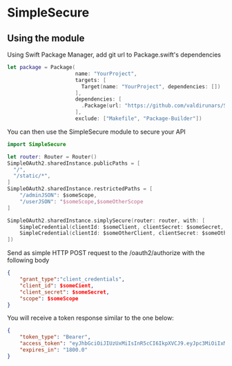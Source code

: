 # SimpleSecure
## Using the module

Using Swift Package Manager, add git url to Package.swift's dependencies


```swift
let package = Package(
                      name: "YourProject",
                      targets: [
                        Target(name: "YourProject", dependencies: [])
                      ],
                      dependencies: [
                        .Package(url: "https://github.com/valdirunars/SimpleSecure", majorVersion: 1, minor: 0)
                      ],
                      exclude: ["Makefile", "Package-Builder"])
```

You can then use the SimpleSecure module to secure your API
```swift
import SimpleSecure

let router: Router = Router()
SimpleOAuth2.sharedInstance.publicPaths = [
  "/",
  "/static/*",
]
SimpleOAuth2.sharedInstance.restrictedPaths = [
    "/adminJSON": $someScope,
    "/userJSON": "$someScope,$someOtherScope
]

SimpleOAuth2.sharedInstance.simplySecure(router: router, with: [
    SimpleCredential(clientId: $someClient, clientSecret: $someSecret, scope: $someScope),
    SimpleCredential(clientId: $someOtherClient, clientSecret: $someOtherSecret, scope: $someOtherScope)
])
```

Send as simple HTTP POST request to the /oauth2/authorize with the following body

```JSON
{
  	"grant_type":"client_credentials",
  	"client_id": $someCient,
  	"client_secret": $someSecret,
  	"scope": $someScope
}
```
You will receive a token response similar to the one below:

```JSON
{
    "token_type": "Bearer",
    "access_token": "eyJhbGciOiJIUzUxMiIsInR5cCI6IkpXVCJ9.eyJpc3MiOiIxMjM0IiwiaWF0IjoxNDgzMzEyOTE5LjEwMDQyOSwiZXhwIjoxNDgzMzE0NzE5LjEwMDQ0Miwic2NvcGUiOiJhZG1pbiJ9.a8u-xUr8dui1hj-ri3eoe0qxPm2gVIHz6j8dIGgV2cLA7Y17s3zoGdu3C0R0BlZ_2pvv8cuEq5ULtMPt644WRw",
    "expires_in": "1800.0"
}
```             
              
